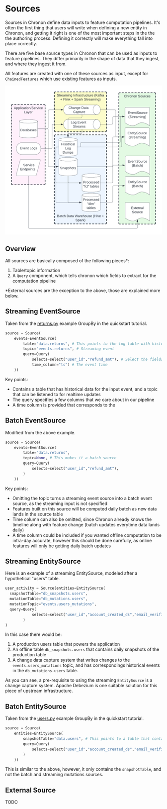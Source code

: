 # Sources

Sources in Chronon define data inputs to feature computation pipelines. It's often the first thing that users will write when defining a new entity in Chronon, and getting it right is one of the most important steps in the the the authoring process. Defining it correctly will make everything fall into place correctly.

There are five base source types in Chronon that can be used as inputs to feature pipelines. They differ primarily in the shape of data that they ingest, and where they ingest it from.

All features are created with one of these sources as input, except for `ChainedFeatures` which use existing features as inputs.

![image](../../images/DataSources2.png)


## Overview

All sources are basically composed of the following pieces*:

1. Table/topic information
2. A `Query` component, which tells chronon which fields to extract for the computation pipeline

*External sources are the exception to the above, those are explained more below.


## Streaming EventSource

Taken from the [returns.py](https://github.com/airbnb/chronon/blob/master/api/py/test/sample/group_bys/quickstart/returns.py) example GroupBy in the quickstart tutorial.

```python
source = Source(
    events=EventSource(
        table="data.returns", # This points to the log table with historical return events
        topic="events.returns", # Streaming event 
        query=Query(
            selects=select("user_id","refund_amt"), # Select the fields we care about
            time_column="ts") # The event time
    ))
```

Key points:

* Contains a table that has historical data for the input event, and a topic that can be listened to for realtime updates
* The query specifies a few columns that we care about in our pipeline
* A time column is provided that corresponds to the 


## Batch EventSource

Modified from the above example.

```python
source = Source(
    events=EventSource(
        table="data.returns",
        topic=None, # This makes it a batch source
        query=Query(
            selects=select("user_id","refund_amt"),
        )
    ))
```

Key points:
* Omitting the topic turns a streaming event source into a batch event source, as the streaming input is not specified
* Features built on this source will be computed daily batch as new data lands in the source table
* Time column can also be omitted, since Chronon already knows the timeline along with feature change (batch updates everytime data lands daily)
* A time column could be included if you wanted offline computation to be intra-day accurate, however this should be done carefully, as online features will only be getting daily batch updates

## Streaming EntitySource

Here is an example of a streaming EntitySource, modeled after a hypothetical "users" table.

```python
user_activity = Source(entities=EntitySource(
  snapshotTable="db_snapshots.users",
  mutationTable="db_mutations.users",
  mutationTopic="events.users_mutations",
  query=Query(
            selects=select("user_id","account_created_ds","email_verified"), # Select the fields we care about
        )
)
```

In this case there would be:

1. A production users table that powers the application
2. An offline table `db_snapshots.users` that contains daily snapshots of the production table
3. A change data capture system that writes changes to the `events.users_mutations` topic, and has correspondings historical events in the `db_mutations.users` table.

As you can see, a pre-requisite to using the streaming `EntitySource` is a change capture system. Apache Debezium is one suitable solution for this piece of upstream infrastructure.

## Batch EntitySource

Taken from the [users.py](https://github.com/airbnb/chronon/blob/master/api/py/test/sample/group_bys/quickstart/users.py) example GroupBy in the quickstart tutorial.

```python
source = Source(
    entities=EntitySource(
        snapshotTable="data.users", # This points to a table that contains daily snapshots of the entire product catalog
        query=Query(
            selects=select("user_id","account_created_ds","email_verified"), # Select the fields we care about
        )
    ))
```

This is similar to the above, however, it only contains the `snapshotTable`, and not the batch and streaming mutations sources.


## External Source

TODO